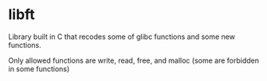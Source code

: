 # libft

Library built in C that recodes some of glibc functions and some new functions.

Only allowed functions are write, read, free, and malloc (some are forbidden in some functions)
